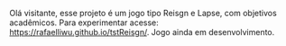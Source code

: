 Olá visitante, esse projeto é um jogo tipo Reisgn e Lapse, com objetivos acadêmicos. Para experimentar acesse: https://rafaelliwu.github.io/tstReisgn/. 
Jogo ainda em desenvolvimento.
